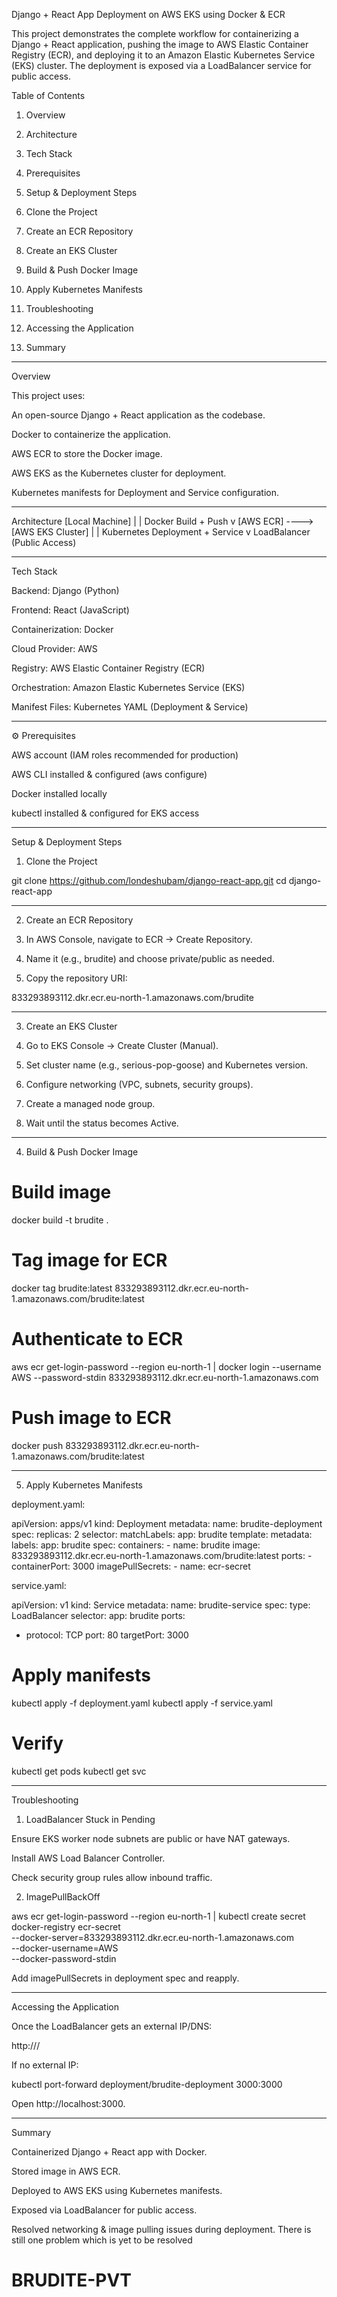 Django + React App Deployment on AWS EKS using Docker & ECR

This project demonstrates the complete workflow for containerizing a Django + React application, pushing the image to AWS Elastic Container Registry (ECR), and deploying it to an Amazon Elastic Kubernetes Service (EKS) cluster. The deployment is exposed via a LoadBalancer service for public access.

 Table of Contents

1. Overview


2. Architecture


3. Tech Stack


4. Prerequisites


5. Setup & Deployment Steps

1. Clone the Project

2. Create an ECR Repository

3. Create an EKS Cluster

4. Build & Push Docker Image

5. Apply Kubernetes Manifests



6. Troubleshooting


7. Accessing the Application


8. Summary




---

 Overview

This project uses:

An open-source Django + React application as the codebase.

Docker to containerize the application.

AWS ECR to store the Docker image.

AWS EKS as the Kubernetes cluster for deployment.

Kubernetes manifests for Deployment and Service configuration.



---

Architecture
[Local Machine]
    |
    | Docker Build + Push
    v
[AWS ECR] ----> [AWS EKS Cluster]
                     |
                     | Kubernetes Deployment + Service
                     v
               LoadBalancer (Public Access)


---

 Tech Stack

Backend: Django (Python)

Frontend: React (JavaScript)

Containerization: Docker

Cloud Provider: AWS

Registry: AWS Elastic Container Registry (ECR)

Orchestration: Amazon Elastic Kubernetes Service (EKS)

Manifest Files: Kubernetes YAML (Deployment & Service)



---

⚙ Prerequisites

AWS account (IAM roles recommended for production)

AWS CLI installed & configured (aws configure)

Docker installed locally

kubectl installed & configured for EKS access



---

 Setup & Deployment Steps

1. Clone the Project

git clone https://github.com/londeshubam/django-react-app.git
cd django-react-app


---

2. Create an ECR Repository

1. In AWS Console, navigate to ECR → Create Repository.


2. Name it (e.g., brudite) and choose private/public as needed.


3. Copy the repository URI:

833293893112.dkr.ecr.eu-north-1.amazonaws.com/brudite




---

3. Create an EKS Cluster

1. Go to EKS Console → Create Cluster (Manual).


2. Set cluster name (e.g., serious-pop-goose) and Kubernetes version.


3. Configure networking (VPC, subnets, security groups).


4. Create a managed node group.


5. Wait until the status becomes Active.




---

4. Build & Push Docker Image

# Build image
docker build -t brudite .

# Tag image for ECR
docker tag brudite:latest 833293893112.dkr.ecr.eu-north-1.amazonaws.com/brudite:latest

# Authenticate to ECR
aws ecr get-login-password --region eu-north-1 | docker login --username AWS --password-stdin 833293893112.dkr.ecr.eu-north-1.amazonaws.com

# Push image to ECR
docker push 833293893112.dkr.ecr.eu-north-1.amazonaws.com/brudite:latest


---

5. Apply Kubernetes Manifests

deployment.yaml:

apiVersion: apps/v1
kind: Deployment
metadata:
  name: brudite-deployment
spec:
  replicas: 2
  selector:
    matchLabels:
      app: brudite
  template:
    metadata:
      labels:
        app: brudite
    spec:
      containers:
      - name: brudite
        image: 833293893112.dkr.ecr.eu-north-1.amazonaws.com/brudite:latest
        ports:
        - containerPort: 3000
      imagePullSecrets:
      - name: ecr-secret

service.yaml:

apiVersion: v1
kind: Service
metadata:
  name: brudite-service
spec:
  type: LoadBalancer
  selector:
    app: brudite
  ports:
  - protocol: TCP
    port: 80
    targetPort: 3000

# Apply manifests
kubectl apply -f deployment.yaml
kubectl apply -f service.yaml

# Verify
kubectl get pods
kubectl get svc


---

Troubleshooting

1. LoadBalancer Stuck in Pending

Ensure EKS worker node subnets are public or have NAT gateways.

Install AWS Load Balancer Controller.

Check security group rules allow inbound traffic.


2. ImagePullBackOff

aws ecr get-login-password --region eu-north-1 | kubectl create secret docker-registry ecr-secret \
--docker-server=833293893112.dkr.ecr.eu-north-1.amazonaws.com \
--docker-username=AWS \
--docker-password-stdin

Add imagePullSecrets in deployment spec and reapply.


---

 Accessing the Application

Once the LoadBalancer gets an external IP/DNS:

http://<EXTERNAL-IP>/

If no external IP:

kubectl port-forward deployment/brudite-deployment 3000:3000

Open http://localhost:3000.


---

Summary

Containerized Django + React app with Docker.

Stored image in AWS ECR.

Deployed to AWS EKS using Kubernetes manifests.

Exposed via LoadBalancer for public access.

Resolved networking & image pulling issues during deployment.
There is still one problem which is yet to be resolved
# BRUDITE-PVT
